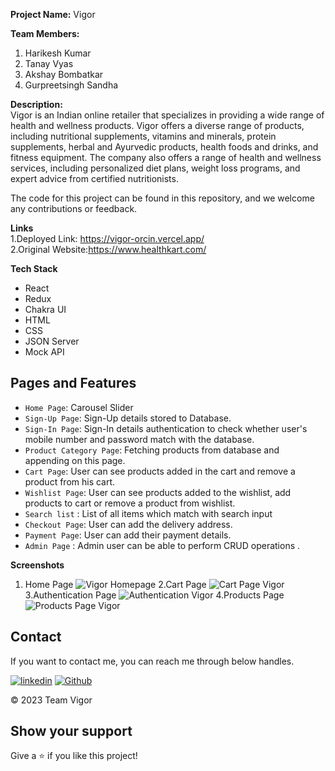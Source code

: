 **Project Name:** Vigor

**Team Members:**
1. Harikesh Kumar
2. Tanay Vyas
3. Akshay Bombatkar
4. Gurpreetsingh Sandha

**Description:** <br>
Vigor is an Indian online retailer that specializes in providing a wide range of health and wellness products.
Vigor offers a diverse range of products, including nutritional supplements, vitamins and minerals, protein supplements, herbal and Ayurvedic products, health foods and drinks, and fitness equipment. The company also offers a range of health and wellness services, including personalized diet plans, weight loss programs, and expert advice from certified nutritionists.

The code for this project can be found in this repository, and we welcome any contributions or feedback.

**Links** <br>
1.Deployed Link: https://vigor-orcin.vercel.app/ <br>
2.Original Website:https://www.healthkart.com/

**Tech Stack**
* React
* Redux
* Chakra UI
* HTML
* CSS
* JSON Server
* Mock API

## Pages and Features

- `Home Page`: Carousel Slider
- `Sign-Up Page`: Sign-Up details stored to Database.
- `Sign-In Page`: Sign-In details authentication to check whether user's mobile number and password match with the database.
- `Product Category Page`: Fetching products from database and appending on this page.
- `Cart Page`: User can see products added in the cart and remove a product from his cart.
- `Wishlist Page`: User can see products added to the wishlist, add products to cart or remove a product from wishlist.
- `Search list` : List of all items which match with search input
- `Checkout Page`: User can add the delivery address.
- `Payment Page`: User can add their payment details.
- `Admin Page` : Admin user can be able to perform CRUD operations .


**Screenshots**
1. Home Page
![Vigor Homepage](https://user-images.githubusercontent.com/112682355/221494480-e8d44eab-5d84-4265-8674-1fe0fe4dcb72.PNG)
2.Cart Page
![Cart Page Vigor](https://user-images.githubusercontent.com/112682355/221494724-fa442395-af8f-4e5c-8e98-58f4a08b9c57.PNG)
3.Authentication Page
![Authentication Vigor](https://user-images.githubusercontent.com/112682355/221494856-c463011f-b2fe-41dc-b6cc-8bb0cb086168.PNG)
4.Products Page
![Products Page Vigor](https://user-images.githubusercontent.com/112682355/221494967-74c0bae9-a508-4360-a938-3610a36004de.PNG)

## Contact

If you want to contact me, you can reach me through below handles.


[![linkedin](https://img.shields.io/badge/Harikesh_Kumar-0077B5?style=for-the-badge&logo=linkedin&logoColor=white)](https://www.linkedin.com/in/harikesh-kumar-572a9923a/)
[![Github](https://img.shields.io/badge/Harikesh_Kumar-20232A?style=for-the-badge&logo=Github&logoColor=white)](https://github.com/harry-io)

© 2023 Team Vigor

## Show your support

Give a ⭐️ if you like this project!
